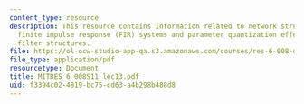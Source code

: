 ```yaml
---
content_type: resource
description: This resource contains information related to network structures for
  finite impulse response (FIR) systems and parameter quantization effects in digital
  filter structures.
file: https://ol-ocw-studio-app-qa.s3.amazonaws.com/courses/res-6-008-digital-signal-processing-spring-2011/f3394c024819bc75cd63a4b298b488d8_MITRES_6_008S11_lec13.pdf
file_type: application/pdf
resourcetype: Document
title: MITRES_6_008S11_lec13.pdf
uid: f3394c02-4819-bc75-cd63-a4b298b488d8
---
```

